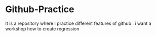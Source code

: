 # Github-Practice
It is a repository where I practice different features of github .
i want a workshop how to create regression